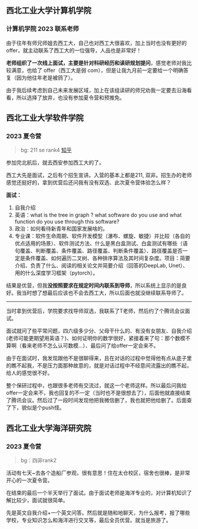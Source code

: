 ## 西北工业大学计算机学院


### 计算机学院 2023 联系老师

由于往年有师兄师姐去西工大，自己也对西工大很喜欢，加上当时也没有更好的 offer，就主动联系了西工大的一位强导，人品也是非常好！

**老师组织了一次线上面试，主要是针对科研经历和读研规划提问**，感觉老师对我比较满意，也给了 offer（西工大是弱 com），但是让我九月前一定要给一个明确答复（因为他往年老是被鸽了）。

由于我后续考虑到自己未来发展区域，加上在该组读研的师兄劝我一定要去沿海看看，所以选择了放弃，也没有参加夏令营和预推免。

## 西北工业大学软件学院
### 2023 夏令营

> bg: 211 se rank4
> [知乎](https://zhuanlan.zhihu.com/p/659567441#h_659567441_6)

参加完北航后，就去西安参加西工大的了。

西工大先是面试，之后有个招生宣讲。入营的基本上都是211, 双非。招生办的老师感觉还挺好的，拿到优营后还问我有没有双选、此次夏令营体验怎么样？

**面试：**

1. 自我介绍
2. 英语：what is the tree in graph ? what software do you use and what function do you use through this software? 
3. 政治：如何看待新青年和国家发展啥的。
4. 专业课：软件生命周期、软件开发模型（瀑布、螺旋、敏捷）并比较（各自的优点适用的场景）、软件测试方法、什么是黑白盒测试、白盒测试有哪些（语句覆盖、判断覆盖、条件覆盖、路径覆盖、判断条件覆盖）、路径覆盖是否一定是条件覆盖、如何遍历二叉树、各种排序算法及其时间复杂度。项目：简要介绍、负责了什么、阅读的相关论文并简要介绍（回答的DeepLab, Unet）、用的什么深度学习框架（pytorch）。

结果是优营，但我**没按照要求在规定时间内联系到导师**，所以系统上显示的是良好。我当时想了想最后应该也不会去西工大，所以后面也就没继续联系导师了。

-----

当时拿到优营后，学院要求找导师双选，我联系了T老师，然后约了个腾讯会议面试。

面试就问了些平常问题，四六级多少分、父母干什么的、有没有女朋友、自我介绍(老师可能更期望用英语？)、如何证明你的数学很好，紧接着来了句：那个数模不算啊（看来老师不怎么认可数模...）、最后问了给offer一定会来不。

由于在面试时，我发现跟他不是很聊得来，且在对话的过程中觉得他有点从底子里的瞧不起我，不是压力面那种故意的，就是对话过程中不经意间流露出的瞧不起，给人的感觉很不好。

整个保研过程中，也跟很多老师有交流过，就这一个老师这样。所以最后问我给offer一定会来不，我也回复的不一定（当时也不是很想去了），后面他就直接结束了腾讯会议。然后过了一段时间发现他把我微信删了，我也就把他给删了。后面查了下，貌似是个push怪。


## 西北工业大学海洋研究院
### 2023 夏令营

> bg：四非rank2

活动有七天~去各个造船厂参观，很有意思！住在太仓校区，宿舍也很棒，是非常开心的一次夏令营。

在结束的最后一个半天举行了面试。由于面试老师是海洋专业的，对计算机知识了解比较少，面试就很简单。

先是英文自我介绍+一个英文问答。然后就是随和地聊天，为什么报考，报了哪些学校，专业知识怎么和海洋进行交叉等，最后全员优营。就当是旅游了。
